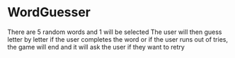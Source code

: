 # WordGuesser
There are 5 random words and 1 will be selected
The user will then guess letter by letter
if the user completes the word or if the user runs out of tries, the game will end and it will ask the user if they want to retry
